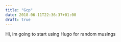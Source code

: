 ```yaml
---
title: "Gcp"
date: 2018-06-11T22:36:37+01:00
draft: true
---
```


Hi, im going to start using Hugo for random musings
